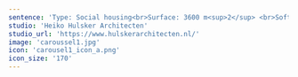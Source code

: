 ```yaml
---
sentence: 'Type: Social housing<br>Surface: 3600 m<sup>2</sup> <br>Software: Archicad, Lumion'
studio: 'Heiko Hulsker Architecten'
studio_url: 'https://www.hulskerarchitecten.nl/'
image: 'caroussel1.jpg'
icon: 'carousel1_icon_a.png'
icon_size: '170'
---
```


